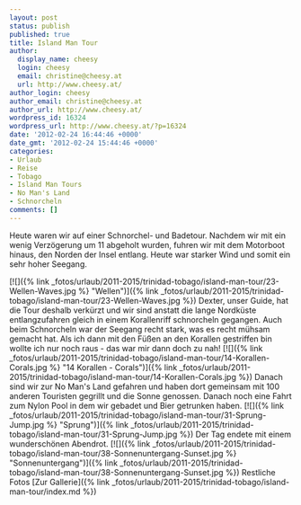 ```yaml
---
layout: post
status: publish
published: true
title: Island Man Tour
author:
  display_name: cheesy
  login: cheesy
  email: christine@cheesy.at
  url: http://www.cheesy.at/
author_login: cheesy
author_email: christine@cheesy.at
author_url: http://www.cheesy.at/
wordpress_id: 16324
wordpress_url: http://www.cheesy.at/?p=16324
date: '2012-02-24 16:44:46 +0000'
date_gmt: '2012-02-24 15:44:46 +0000'
categories:
- Urlaub
- Reise
- Tobago
- Island Man Tours
- No Man's Land
- Schnorcheln
comments: []
---
```

<!--:de-->Heute waren wir auf einer Schnorchel- und Badetour. Nachdem wir mit ein wenig Verzögerung um 11 abgeholt wurden, fuhren wir mit dem Motorboot hinaus, den Norden der Insel entlang. Heute war starker Wind und somit ein sehr hoher Seegang.
[![]({% link _fotos/urlaub/2011-2015/trinidad-tobago/island-man-tour/23-Wellen-Waves.jpg %} "Wellen")]({% link _fotos/urlaub/2011-2015/trinidad-tobago/island-man-tour/23-Wellen-Waves.jpg %})
Dexter, unser Guide, hat die Tour deshalb verkürzt und wir sind anstatt die lange Nordküste entlangzufahren gleich in einem Korallenriff schnorcheln gegangen. Auch beim Schnorcheln war der Seegang recht stark, was es recht mühsam gemacht hat. Als ich dann mit den Füßen an den Korallen gestriffen bin wollte ich nur noch raus - das war mir dann doch zu nah!
[![]({% link _fotos/urlaub/2011-2015/trinidad-tobago/island-man-tour/14-Korallen-Corals.jpg %} "14 Korallen - Corals")]({% link _fotos/urlaub/2011-2015/trinidad-tobago/island-man-tour/14-Korallen-Corals.jpg %})
Danach sind wir zur No Man's Land gefahren und haben dort gemeinsam mit 100 anderen Touristen gegrillt und die Sonne genossen. Danach noch eine Fahrt zum Nylon Pool in dem wir gebadet und Bier getrunken haben.
[![]({% link _fotos/urlaub/2011-2015/trinidad-tobago/island-man-tour/31-Sprung-Jump.jpg %} "Sprung")]({% link _fotos/urlaub/2011-2015/trinidad-tobago/island-man-tour/31-Sprung-Jump.jpg %})
Der Tag endete mit einem wunderschönen Abendrot.
[![]({% link _fotos/urlaub/2011-2015/trinidad-tobago/island-man-tour/38-Sonnenuntergang-Sunset.jpg %} "Sonnenuntergang")]({% link _fotos/urlaub/2011-2015/trinidad-tobago/island-man-tour/38-Sonnenuntergang-Sunset.jpg %})
Restliche Fotos
[Zur Gallerie]({% link _fotos/urlaub/2011-2015/trinidad-tobago/island-man-tour/index.md %})
<!--:-->
